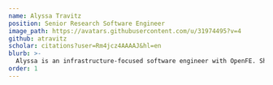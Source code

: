 ```yaml
---
name: Alyssa Travitz
position: Senior Research Software Engineer
image_path: https://avatars.githubusercontent.com/u/31974495?v=4
github: atravitz
scholar: citations?user=Rm4jcz4AAAAJ&hl=en
blurb: >-
  Alyssa is an infrastructure-focused software engineer with OpenFE. She completed her Ph.D. in Macromolecular Science & Engineering and Scientific Computing at the University of Michigan where she used molecular dynamics techniques to create mulitscale models of complex fluids. Having developed scientific software in both academic and industry settings, she is passionate about creating robust open-source ecosystems.
order: 1
---
```

